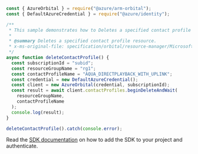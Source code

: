 ```javascript
const { AzureOrbital } = require("@azure/arm-orbital");
const { DefaultAzureCredential } = require("@azure/identity");

/**
 * This sample demonstrates how to Deletes a specified contact profile resource.
 *
 * @summary Deletes a specified contact profile resource.
 * x-ms-original-file: specification/orbital/resource-manager/Microsoft.Orbital/stable/2022-03-01/examples/ContactProfileDelete.json
 */
async function deleteContactProfile() {
  const subscriptionId = "subid";
  const resourceGroupName = "rg1";
  const contactProfileName = "AQUA_DIRECTPLAYBACK_WITH_UPLINK";
  const credential = new DefaultAzureCredential();
  const client = new AzureOrbital(credential, subscriptionId);
  const result = await client.contactProfiles.beginDeleteAndWait(
    resourceGroupName,
    contactProfileName
  );
  console.log(result);
}

deleteContactProfile().catch(console.error);
```

Read the [SDK documentation](https://github.com/Azure/azure-sdk-for-js/blob/%40azure%2Farm-orbital_1.0.0/sdk/orbital/arm-orbital/README.md) on how to add the SDK to your project and authenticate.
